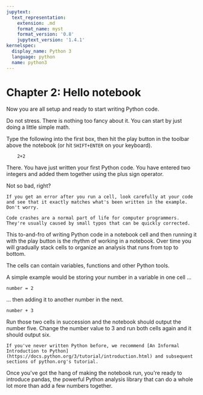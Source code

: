 ```yaml
---
jupytext:
  text_representation:
    extension: .md
    format_name: myst
    format_version: '0.8'
    jupytext_version: '1.4.1'
kernelspec:
  display_name: Python 3
  language: python
  name: python3
---
```

# Chapter 2: Hello notebook

Now you are all setup and ready to start writing Python code.

Do not stress. There is nothing too fancy about it. You can start by just doing a little simple math.

Type the following into the first box, then hit the play button in the toolbar above the notebook (or hit `SHIFT+ENTER` on your keyboard).

```{code-cell}
    2+2
```

There. You have just written your first Python code. You have entered two integers and added them together using the plus sign operator.

Not so bad, right?

```{note}
If you get an error after you run a cell, look carefully at your code and see that it exactly matches what's been written in the example. Don't worry.

Code crashes are a normal part of life for computer programmers. They're usually caused by small typos that can be quickly corrected.
```

This to-and-fro of writing Python code in a notebook cell and then running it with the play button is the rhythm of working in a notebook. Over time you will gradually stack cells to organize an analysis that runs from top to bottom.

The cells can contain variables, functions and other Python tools.

A simple example would be storing your number in a variable in one cell ...

```{code-cell}
number = 2
```

... then adding it to another number in the next.

```{code-cell}
number + 3
```

Run those two cells in succession and the notebook should output the number five. Change the number value to 3 and run both cells again and it should output six.

```{note}
If you've never written Python before, we recommend [An Informal Introduction to Python](https://docs.python.org/3/tutorial/introduction.html) and subsequent sections of python.org's tutorial.
```

Once you've got the hang of making the notebook run, you're ready to introduce pandas, the powerful Python analysis library that can do a whole lot more than add a few numbers together.
